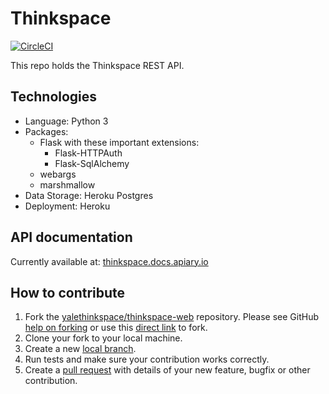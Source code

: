 # Thinkspace

[![CircleCI](https://circleci.com/gh/yalethinkspace/thinkspace-api.svg?style=svg)](https://circleci.com/gh/yalethinkspace/thinkspace-api)

This repo holds the Thinkspace REST API.

## Technologies
* Language: Python 3
* Packages:
    * Flask with these important extensions:
        * Flask-HTTPAuth
        * Flask-SqlAlchemy
    * webargs
    * marshmallow
* Data Storage: Heroku Postgres
* Deployment: Heroku

## API documentation

Currently available at: [thinkspace.docs.apiary.io](http://thinkspace.docs.apiary.io)

## How to contribute

1. Fork the [yalethinkspace/thinkspace-web](https://github.com/yalethinkspace/thinkspace-api) repository. Please see GitHub
   [help on forking](https://help.github.com/articles/fork-a-repo) or use this [direct link](https://github.com/yalethinkspace/thinkspace-api/fork) to fork.
2. Clone your fork to your local machine.
3. Create a new [local branch](https://help.github.com/articles/creating-and-deleting-branches-within-your-repository/).
4. Run tests and make sure your contribution works correctly.
5. Create a [pull request](https://help.github.com/articles/creating-a-pull-request) with details of your new feature, bugfix or other contribution.